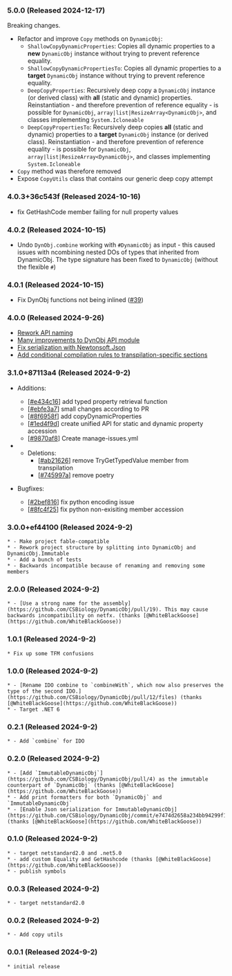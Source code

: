 ### 5.0.0 (Released 2024-12-17)

Breaking changes.

- Refactor and improve `Copy` methods on `DynamicObj`:
  - `ShallowCopyDynamicProperties`: Copies all dynamic properties to a **new** `DynamicObj` instance without trying to prevent reference equality.
  - `ShallowCopyDynamicPropertiesTo`: Copies all dynamic properties to a **target** `DynamicObj` instance without trying to prevent reference equality.
  - `DeepCopyProperties`: Recursively deep copy a `DynamicObj` instance (or derived class) with **all** (static and dynamic) properties. Reinstantiation - and therefore prevention of reference equality - is possible for `DynamicObj`, `array|list|ResizeArray<DynamicObj>`, and classes implementing `System.Icloneable`
  - `DeepCopyPropertiesTo`: Recursively deep copies **all** (static and dynamic) properties to a **target** `DynamicObj` instance (or derived class). Reinstantiation - and therefore prevention of reference equality - is possible for `DynamicObj`, `array|list|ResizeArray<DynamicObj>`, and classes implementing `System.Icloneable`
- `Copy` method was therefore removed
- Expose `CopyUtils` class that contains our generic deep copy attempt

### 4.0.3+36c543f (Released 2024-10-16)
- fix GetHashCode member failing for null property values 

### 4.0.2 (Released 2024-10-15)

- Undo `DynObj.combine` working with `#DynamicObj` as input - this caused issues with ncombining nested DOs of types that inherited from DynamicObj. The type signature has been fixed to `DynamicObj` (without the flexible `#`)

### 4.0.1 (Released 2024-10-15)

- Fix DynObj functions not being inlined ([#39](https://github.com/CSBiology/DynamicObj/issues/39))

### 4.0.0 (Released 2024-9-26)

- [Rework API naming](https://github.com/CSBiology/DynamicObj/pull/36)
- [Many improvements to DynObj API module](https://github.com/CSBiology/DynamicObj/pull/32)
- [Fix serialization with Newtonsoft.Json](https://github.com/CSBiology/DynamicObj/pull/37)
- [Add conditional compilation rules to transpilation-specific sections](https://github.com/CSBiology/DynamicObj/pull/38)

### 3.1.0+87113a4 (Released 2024-9-2)
* Additions:
    * [[#e434c16](https://github.com/CSBiology/DynamicObj/commit/e434c162459b5c163bd387ef8b6aae4fbe6422cf)] add typed property retrieval function
    * [[#ebfe3a7](https://github.com/CSBiology/DynamicObj/commit/ebfe3a79919a3be02472cef0d87e781bc776ff7c)] small changes according to PR
    * [[#8f6958f](https://github.com/CSBiology/DynamicObj/commit/8f6958f859cebbbd695748ee32092ea20e69b325)] add copyDynamicProperties
    * [[#1ed4f9d](https://github.com/CSBiology/DynamicObj/commit/1ed4f9d84abc26918739eac59879e0f6d9ba27e9)] create unified API for static and dynamic property accession
    * [[#9870af8](https://github.com/CSBiology/DynamicObj/commit/9870af8e0f1f658c0d70321325efa83087d5c81e)] Create manage-issues.yml

* * Deletions:
    * [[#ab21626](https://github.com/CSBiology/DynamicObj/commit/ab2162606334cded61363e6b7006444d0525c5d4)] remove TryGetTypedValue member from transpilation
    * [[#745997a](https://github.com/CSBiology/DynamicObj/commit/745997a1d6239ae3a668bc3d61771dfd77899bc4)] remove poetry
* Bugfixes:
    * [[#2bef816](https://github.com/CSBiology/DynamicObj/commit/2bef816e62925dd8aad6aaae7351c99c06769574)] fix python encoding issue
    * [[#8fc4f25](https://github.com/CSBiology/DynamicObj/commit/8fc4f2552bd87f50a97c3c06b31ab3d14ebb687a)] fix python non-exisiting member accession

### 3.0.0+ef44100 (Released 2024-9-2)
    * - Make project fable-compatible
    * - Rework project structure by splitting into DynamicObj and DynamicObj.Immutable
    * - Add a bunch of tests
    * - Backwards incompatible because of renaming and removing some members

### 2.0.0 (Released 2024-9-2)
    * - [Use a strong name for the assembly](https://github.com/CSBiology/DynamicObj/pull/19). This may cause backwards incompatibility on netfx. (thanks [@WhiteBlackGoose](https://github.com/WhiteBlackGoose))

### 1.0.1 (Released 2024-9-2)
    * Fix up some TFM confusions

### 1.0.0 (Released 2024-9-2)
    * - [Rename IDO combine to `combineWith`, which now also preserves the type of the second IDO.](https://github.com/CSBiology/DynamicObj/pull/12/files) (thanks [@WhiteBlackGoose](https://github.com/WhiteBlackGoose))
    * - Target .NET 6

### 0.2.1 (Released 2024-9-2)
    * - Add `combine` for IDO

### 0.2.0 (Released 2024-9-2)
    * - [Add `ImmutableDynamicObj`](https://github.com/CSBiology/DynamicObj/pull/4) as the immutable counterpart of `DynamicObj` (thanks [@WhiteBlackGoose](https://github.com/WhiteBlackGoose))
    * - Add print formatters for both `DynamicObj` and `ImmutableDynamicObj`
    * - [Enable Json serialization for ImmutableDynamicObj](https://github.com/CSBiology/DynamicObj/commit/e7474d2658a234bb94299f12de30625e04f5f407) (thanks [@WhiteBlackGoose](https://github.com/WhiteBlackGoose))

### 0.1.0 (Released 2024-9-2)
    * - target netstandard2.0 and .net5.0
    * - add custom Equality and GetHashcode (thanks [@WhiteBlackGoose](https://github.com/WhiteBlackGoose))
    * - publish symbols

### 0.0.3 (Released 2024-9-2)
    * - target netstandard2.0

### 0.0.2 (Released 2024-9-2)
    * - Add copy utils

### 0.0.1 (Released 2024-9-2)
    * initial release

